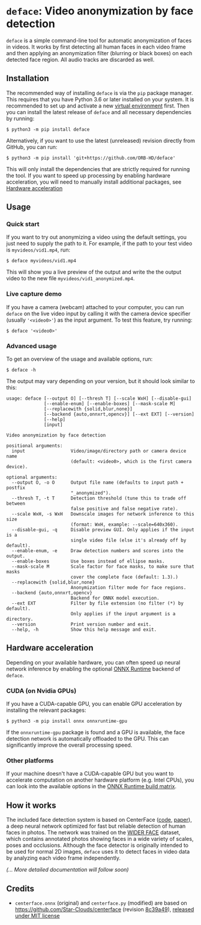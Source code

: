 # `deface`: Video anonymization by face detection

`deface` is a simple command-line tool for automatic anonymization of faces in videos.
It works by first detecting all human faces in each video frame and then applying an anonymization filter (blurring or black boxes) on each detected face region.
All audio tracks are discarded as well.


## Installation

The recommended way of installing `deface` is via the `pip` package manager. This requires that you have Python 3.6 or later installed on your system. It is recommended to set up and activate a new [virtual environment](https://realpython.com/python-virtual-environments-a-primer/) first. Then you can install the latest release of `deface` and all necessary dependencies by running:

    $ python3 -m pip install deface

Alternatively, if you want to use the latest (unreleased) revision directly from GitHub, you can run:

    $ python3 -m pip install 'git+https://github.com/ORB-HD/deface'

This will only install the dependencies that are strictly required for running the tool. If you want to speed up processing by enabling hardware acceleration, you will need to manually install additional packages, see [Hardware acceleration](##Hardware-acceleration)


## Usage

### Quick start

If you want to try out anonymizing a video using the default settings, you just need to supply the path to it. For example, if the path to your test video is `myvideos/vid1.mp4`, run:

    $ deface myvideos/vid1.mp4

This will show you a live preview of the output and write the the output video to the new file `myvideos/vid1_anonymized.mp4`.

### Live capture demo

If you have a camera (webcam) attached to your computer, you can run `deface` on the live video input by calling it with the camera device specifier (usually `'<video0>'`) as the input argument. To test this feature, try running:

    $ deface '<video0>'

### Advanced usage

To get an overview of the usage and available options, run:

    $ deface -h

The output may vary depending on your version, but it should look similar to this:

```
usage: deface [--output O] [--thresh T] [--scale WxH] [--disable-gui]
              [--enable-enum] [--enable-boxes] [--mask-scale M]
              [--replacewith {solid,blur,none}]
              [--backend {auto,onnxrt,opencv}] [--ext EXT] [--version]
              [--help]
              [input]

Video anonymization by face detection

positional arguments:
  input                 Video/image/directory path or camera device name
                        (default: <video0>, which is the first camera device).

optional arguments:
  --output O, -o O      Output file name (defaults to input path + postfix
                        "_anonymized").
  --thresh T, -t T      Detection threshold (tune this to trade off between
                        false positive and false negative rate).
  --scale WxH, -s WxH   Downscale images for network inference to this size
                        (format: WxH, example: --scale=640x360).
  --disable-gui, -q     Disable preview GUI. Only applies if the input is a
                        single video file (else it's already off by default).
  --enable-enum, -e     Draw detection numbers and scores into the output.
  --enable-boxes        Use boxes instead of ellipse masks.
  --mask-scale M        Scale factor for face masks, to make sure that masks
                        cover the complete face (default: 1.3).)
  --replacewith {solid,blur,none}
                        Anonymization filter mode for face regions.
  --backend {auto,onnxrt,opencv}
                        Backend for ONNX model execution.
  --ext EXT             Filter by file extension (no filter (*) by default).
                        Only applies if the input argument is a directory.
  --version             Print version number and exit.
  --help, -h            Show this help message and exit.
```


## Hardware acceleration

Depending on your available hardware, you can often speed up neural network inference by enabling the optional [ONNX Runtime](https://microsoft.github.io/onnxruntime/) backend of `deface`.

### CUDA (on Nvidia GPUs)

If you have a CUDA-capable GPU, you can enable GPU acceleration by installing the relevant packages:

    $ python3 -m pip install onnx onnxruntime-gpu

If the `onnxruntime-gpu` package is found and a GPU is available, the face detection network is automatically offloaded to the GPU.
This can significantly improve the overall processing speed.

### Other platforms

If your machine doesn't have a CUDA-capable GPU but you want to accelerate computation on another hardware platform (e.g. Intel CPUs), you can look into the available options in the [ONNX Runtime build matrix](https://microsoft.github.io/onnxruntime/).


## How it works

The included face detection system is based on CenterFace ([code](https://github.com/Star-Clouds/centerface), [paper](https://arxiv.org/abs/1911.03599)), a deep neural network optimized for fast but reliable detection of human faces in photos.
The network was trained on the [WIDER FACE](http://shuoyang1213.me/WIDERFACE/) dataset, which contains annotated photos showing faces in a wide variety of scales, poses and occlusions.
Although the face detector is originally intended to be used for normal 2D images, `deface` uses it to detect faces in video data by analyzing each video frame independently.

*(... More detailed documentation will follow soon)*


## Credits

- `centerface.onnx` (original) and `centerface.py` (modified) are based on https://github.com/Star-Clouds/centerface (revision [8c39a49](https://github.com/Star-Clouds/CenterFace/tree/8c39a497afb78fb2c064eb84bf010c273bb7d3ce)),
  [released under MIT license](https://github.com/Star-Clouds/CenterFace/blob/36afed/LICENSE)
